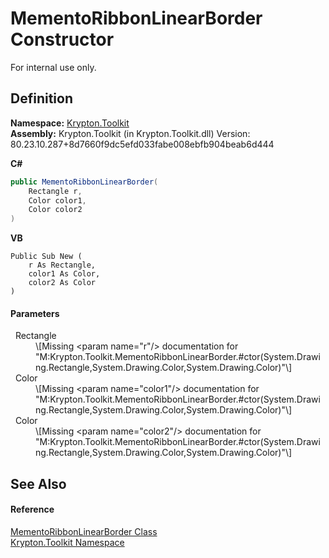 # MementoRibbonLinearBorder Constructor


For internal use only.



## Definition
**Namespace:** <a href="79d2eac2-21f4-54ff-7552-b20c33c30600.md">Krypton.Toolkit</a>  
**Assembly:** Krypton.Toolkit (in Krypton.Toolkit.dll) Version: 80.23.10.287+8d7660f9dc5efd033fabe008ebfb904beab6d444

**C#**
``` C#
public MementoRibbonLinearBorder(
	Rectangle r,
	Color color1,
	Color color2
)
```
**VB**
``` VB
Public Sub New ( 
	r As Rectangle,
	color1 As Color,
	color2 As Color
)
```



#### Parameters
<dl><dt>  Rectangle</dt><dd>\[Missing &lt;param name="r"/&gt; documentation for "M:Krypton.Toolkit.MementoRibbonLinearBorder.#ctor(System.Drawing.Rectangle,System.Drawing.Color,System.Drawing.Color)"\]</dd><dt>  Color</dt><dd>\[Missing &lt;param name="color1"/&gt; documentation for "M:Krypton.Toolkit.MementoRibbonLinearBorder.#ctor(System.Drawing.Rectangle,System.Drawing.Color,System.Drawing.Color)"\]</dd><dt>  Color</dt><dd>\[Missing &lt;param name="color2"/&gt; documentation for "M:Krypton.Toolkit.MementoRibbonLinearBorder.#ctor(System.Drawing.Rectangle,System.Drawing.Color,System.Drawing.Color)"\]</dd></dl>

## See Also


#### Reference
<a href="e5103b02-6fb2-257f-7b4d-f5f4670489a2.md">MementoRibbonLinearBorder Class</a>  
<a href="79d2eac2-21f4-54ff-7552-b20c33c30600.md">Krypton.Toolkit Namespace</a>  

